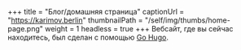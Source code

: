 +++
title = "Блог/домашняя страница"
captionUrl = "https://karimov.berlin"
thumbnailPath = "/self/img/thumbs/home-page.png"
weight = 1
headless = true
+++
Вебсайт, где вы сейчас находитесь, был сделан с помощью [Go Hugo](https://gohugo.io/).